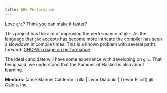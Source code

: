 ```yaml
---
title: GHC Performance
---
```


Love `ghc`? Think you can make it faster?

This project has the aim of improving the performance of `ghc`. As the language that `ghc` accepts
has become more intricate the compiler has seen a slowdown in compile times. This is a known problem
with several paths forward:
[GHC-Wiki page on performance](https://ghc.haskell.org/trac/ghc/wiki/Performance/Compiler)

The ideal candidate will have some experience with developing on `ghc`. That being said, we
understand that the Summer of Haskell is also about learning.

**Mentors**: (José Manuel Calderón Trilla | Iavor Diatchki | Trevor Elliott) @ Galois, Inc.
